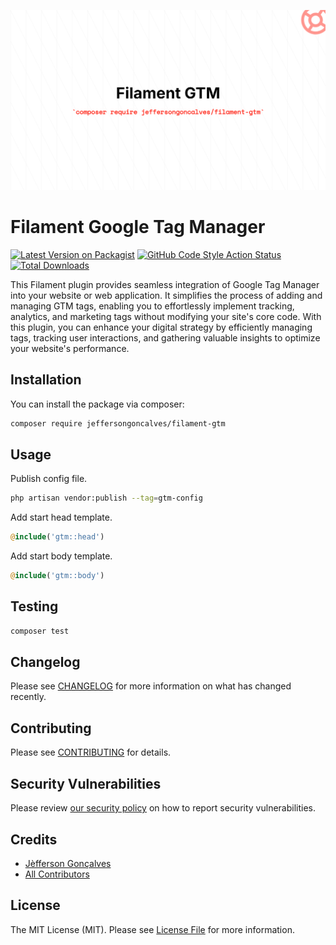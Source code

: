 <div class="filament-hidden">

![Filament Google Tag Manager](https://raw.githubusercontent.com/jeffersongoncalves/filament-gtm/master/art/jeffersongoncalves-filament-gtm.png)

</div>

# Filament Google Tag Manager

[![Latest Version on Packagist](https://img.shields.io/packagist/v/jeffersongoncalves/filament-gtm.svg?style=flat-square)](https://packagist.org/packages/jeffersongoncalves/filament-gtm)
[![GitHub Code Style Action Status](https://img.shields.io/github/actions/workflow/status/jeffersongoncalves/filament-gtm/fix-php-code-style-issues.yml?branch=master&label=code%20style&style=flat-square)](https://github.com/jeffersongoncalves/filament-gtm/actions?query=workflow%3A"Fix+PHP+code+styling"+branch%3Amaster)
[![Total Downloads](https://img.shields.io/packagist/dt/jeffersongoncalves/filament-gtm.svg?style=flat-square)](https://packagist.org/packages/jeffersongoncalves/filament-gtm)

This Filament plugin provides seamless integration of Google Tag Manager into your website or web application. It simplifies the process of adding and managing GTM tags, enabling you to effortlessly implement tracking, analytics, and marketing tags without modifying your site's core code. With this plugin, you can enhance your digital strategy by efficiently managing tags, tracking user interactions, and gathering valuable insights to optimize your website's performance.

## Installation

You can install the package via composer:

```bash
composer require jeffersongoncalves/filament-gtm
```

## Usage

Publish config file.

```bash
php artisan vendor:publish --tag=gtm-config
```

Add start head template.

```php
@include('gtm::head')
```

Add start body template.

```php
@include('gtm::body')
```

## Testing

```bash
composer test
```

## Changelog

Please see [CHANGELOG](CHANGELOG.md) for more information on what has changed recently.

## Contributing

Please see [CONTRIBUTING](.github/CONTRIBUTING.md) for details.

## Security Vulnerabilities

Please review [our security policy](../../security/policy) on how to report security vulnerabilities.

## Credits

- [Jèfferson Gonçalves](https://github.com/jeffersongoncalves)
- [All Contributors](../../contributors)

## License

The MIT License (MIT). Please see [License File](LICENSE.md) for more information.
